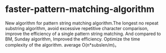 # faster-pattern-matching-algorithm
New algorithm for pattern string matching algorithm.The longest no repeat substring algorithm, 
avoid excessive repetitive character comparison, improve the efficiency of a single pattern string matching. 
And compared to BM, Sunday algorithm, Improved the efficiency. Optimize the time complexity of the algorithm.
average O(n*subslen/m)。
